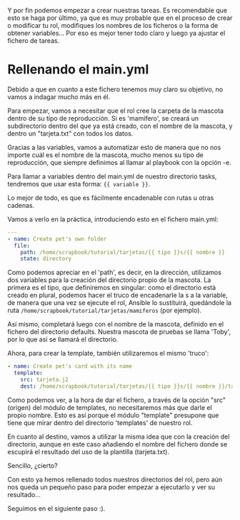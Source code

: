 Y por fin podemos empezar a crear nuestras tareas. Es recomendable que esto se haga por último, ya que es muy probable que en el proceso de crear o modificar tu rol, modifiques los nombres de los ficheros o la forma de obtener variables... Por eso es mejor tener todo claro y luego ya ajustar el fichero de tareas.

# Rellenando el main.yml
Debido a que en cuanto a este fichero tenemos muy claro su objetivo, no vamos a indagar mucho más en él.

Para empezar, vamos a necesitar que el rol cree la carpeta de la mascota dentro de su tipo de reproducción. Si es 'mamifero', se creará un subdirectorio dentro del que ya está creado, con el nombre de la mascota, y dentro un "tarjeta.txt" con todos los datos.

Gracias a las variables, vamos a automatizar esto de manera que no nos importe cuál es el nombre de la mascota, mucho menos su tipo de reproducción, que siempre definimos al llamar al playbook con la opción -e.

Para llamar a variables dentro del main.yml de nuestro directorio tasks, tendremos que usar esta forma: `{{ variable }}`.

Lo mejor de todo, es que es fácilmente encadenable con rutas u otras cadenas.

Vamos a verlo en la práctica, introduciendo esto en el fichero main.yml:

```yaml
---
- name: Create pet's own folder
  file:
    path: /home/scrapbook/tutorial/tarjetas/{{ tipo }}s/{{ nombre }}
    state: directory
```

Como podemos apreciar en el 'path', es decir, en la dirección, utilizamos dos variables para la creación del directorio propio de la mascota. La primera es el tipo, que definiremos en singular: como el directorio está creado en plural, podemos hacer el truco de encadenarle la s a la variable, de manera que una vez se ejecute el rol, Ansible lo sustituirá, quedándole la ruta `/home/scrapbook/tutorial/tarjetas/mamiferos` (por ejemplo).

Así mismo, completará luego con el nombre de la mascota, definido en el fichero del directorio defaults. Nuestra mascota de pruebas se llama 'Toby', por lo que así se llamará el directorio.

Ahora, para crear la template, también utilizaremos el mismo 'truco':

```yaml
- name: Create pet's card with its name
  template:
    src: tarjeta.j2
    dest: /home/scrapbook/tutorial/tarjetas/{{ tipo }}s/{{ nombre }}/tarjeta.txt
```

Como podemos ver, a la hora de dar el fichero, a través de la opción "src" (origen) del módulo de templates, no necesitaremos más que darle el propio nombre. Esto es así porque el módulo "template" presupone que tiene que mirar dentro del directorio 'templates' de nuestro rol.

En cuanto al destino, vamos a utilizar la misma idea que con la creación del directorio, aunque en este caso añadiendo el nombre del fichero donde se escupirá el resultado del uso de la plantilla (tarjeta.txt).

Sencillo, ¿cierto?

Con esto ya hemos rellenado todos nuestros directorios del rol, pero aún nos queda un pequeño paso para poder empezar a ejecutarlo y ver su resultado...

Seguimos en el siguiente paso :).
